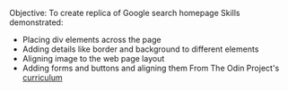 Objective: To create replica of Google search homepage
 Skills demonstrated:
* Placing div elements across the page
* Adding details like border and background to different elements
* Aligning image to the web page layout
* Adding forms and buttons and aligning them
From The Odin Project's [curriculum](http://www.theodinproject.com/courses/web-development-101/lessons/html-css)